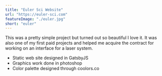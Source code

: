 ```yaml
---
title: "Euler Sci Website"
url: "https://euler-sci.com"
featureImage: "./euler.jpg"
short: "euler"
---
```

This was a pretty simple project but turned out so beautiful I love it. It was
also one of my first paid projects and helped me acquire the contract for
working on an interface for a laser system.

- Static web site designed in GatsbyJS
- Graphics work done in photoshop
- Color palette designed through coolors.co
